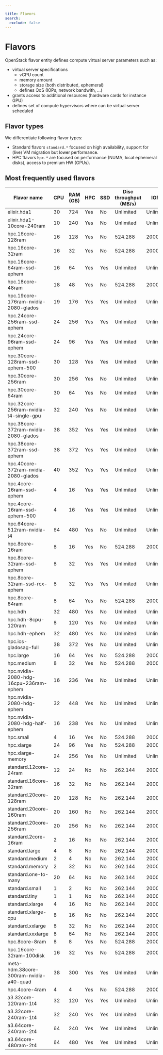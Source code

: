 ```yaml
---

title: Flavors
search:
  exclude: false
---
```


<style>
  .md-sidebar--secondary:not([hidden]) {
    visibility: hidden;
    display: none;
  }
  .md-content {
    min-width: inherit;
  }
  .md-typeset table:not([class]) th {
    min-width: inherit;
  }
</style>

# Flavors

OpenStack flavor entity defines compute virtual server parameters such as:
 * virtual server specifications
   * vCPU count
   * memory amount
   * storage size (both distributed, ephemeral)
   * defines QoS (IOPs, network bandwith, ...)
 * grants access to additional resources (hardware cards for instance GPU)
 * defines set of compute hypervisors where can be virtual server scheduled

## Flavor types

We differentiate following flavor types:
 * Standard flavors `standard.*` focused on high availability, support for (live) VM migration but lower performance.
 * HPC flavors `hpc.*` are focused on performance (NUMA, local ephemeral disks), access to premium HW (GPUs).

## Most frequently used flavors

| Flavor name                               | CPU  | RAM (GB) | HPC  | SSD  | Disc throughput (MB/s) | IOPS       | Average throughput (MB/s)  | GPU |
|-------------------------------------------|------|----------|------|------|------------------------|------------|----------------------------|-----|
| elixir.hda1                               | 30   | 724      | Yes  | No   | Unlimited              | Unlimited  | Unlimited                  | No  |
| elixir.hda1-10core-240ram                 | 10   | 240      | Yes  | No   | Unlimited              | Unlimited  | Unlimited                  | No  |
| hpc.16core-128ram                         | 16   | 128      | Yes  | No   | 524.288                | 2000       | 2000.0                     | No  |
| hpc.16core-32ram                          | 16   | 32       | Yes  | No   | 524.288                | 2000       | 2000.0                     | No  |
| hpc.16core-64ram-ssd-ephem                | 16   | 64       | Yes  | Yes  | Unlimited              | Unlimited  | 1250.0                     | No  |
| hpc.18core-48ram                          | 18   | 48       | Yes  | No   | 524.288                | 2000       | 2000.0                     | No  |
| hpc.19core-176ram-nvidia-2080-glados      | 19   | 176      | Yes  | Yes  | Unlimited              | Unlimited  | Unlimited                  | Yes |
| hpc.24core-256ram-ssd-ephem               | 24   | 256      | Yes  | Yes  | Unlimited              | Unlimited  | 1250.0                     | No  |
| hpc.24core-96ram-ssd-ephem                | 24   | 96       | Yes  | Yes  | Unlimited              | Unlimited  | 1250.0                     | No  |
| hpc.30core-128ram-ssd-ephem-500           | 30   | 128      | Yes  | Yes  | Unlimited              | Unlimited  | 1250.0                     | No  |
| hpc.30core-256ram                         | 30   | 256      | Yes  | No   | Unlimited              | Unlimited  | Unlimited                  | No  |
| hpc.30core-64ram                          | 30   | 64       | Yes  | No   | Unlimited              | Unlimited  | Unlimited                  | No  |
| hpc.32core-256ram-nvidia-t4-single-gpu    | 32   | 240      | Yes  | No   | Unlimited              | Unlimited  | Unlimited                  | Yes |
| hpc.38core-372ram-nvidia-2080-glados      | 38   | 352      | Yes  | Yes  | Unlimited              | Unlimited  | Unlimited                  | Yes |
| hpc.38core-372ram-ssd-ephem               | 38   | 372      | Yes  | Yes  | Unlimited              | Unlimited  | 1250.0                     | No  |
| hpc.40core-372ram-nvidia-2080-glados      | 40   | 352      | Yes  | Yes  | Unlimited              | Unlimited  | Unlimited                  | Yes |
| hpc.4core-16ram-ssd-ephem                 | 4    | 16       | Yes  | Yes  | Unlimited              | Unlimited  | 1250.0                     | No  |
| hpc.4core-16ram-ssd-ephem-500             | 4    | 16       | Yes  | Yes  | Unlimited              | Unlimited  | 1250.0                     | No  |
| hpc.64core-512ram-nvidia-t4               | 64   | 480      | Yes  | No   | Unlimited              | Unlimited  | Unlimited                  | Yes |
| hpc.8core-16ram                           | 8    | 16       | Yes  | No   | 524.288                | 2000       | 2000.0                     | No  |
| hpc.8core-32ram-ssd-ephem                 | 8    | 32       | Yes  | Yes  | Unlimited              | Unlimited  | 1250.0                     | No  |
| hpc.8core-32ram-ssd-rcx-ephem             | 8    | 32       | Yes  | Yes  | Unlimited              | Unlimited  | Unlimited                  | No  |
| hpc.8core-64ram                           | 8    | 64       | Yes  | No   | 524.288                | 2000       | 2000.0                     | No  |
| hpc.hdh                                   | 32   | 480      | Yes  | No   | Unlimited              | Unlimited  | Unlimited                  | No  |
| hpc.hdh-8cpu-120ram                       | 8    | 120      | Yes  | No   | Unlimited              | Unlimited  | Unlimited                  | No  |
| hpc.hdh-ephem                             | 32   | 480      | Yes  | No   | Unlimited              | Unlimited  | Unlimited                  | No  |
| hpc.ics-gladosag-full                     | 38   | 372      | Yes  | No   | Unlimited              | Unlimited  | Unlimited                  | No  |
| hpc.large                                 | 16   | 64       | Yes  | No   | 524.288                | 2000       | 2000.0                     | No  |
| hpc.medium                                | 8    | 32       | Yes  | No   | 524.288                | 2000       | 2000.0                     | No  |
| hpc.nvidia-2080-hdg-16cpu-236ram-ephem    | 16   | 236      | Yes  | No   | Unlimited              | Unlimited  | Unlimited                  | Yes |
| hpc.nvidia-2080-hdg-ephem                 | 32   | 448      | Yes  | No   | Unlimited              | Unlimited  | Unlimited                  | Yes |
| hpc.nvidia-2080-hdg-half-ephem            | 16   | 238      | Yes  | No   | Unlimited              | Unlimited  | Unlimited                  | Yes |
| hpc.small                                 | 4    | 16       | Yes  | No   | 524.288                | 2000       | 2000.0                     | No  |
| hpc.xlarge                                | 24   | 96       | Yes  | No   | 524.288                | 2000       | 2000.0                     | No  |
| hpc.xlarge-memory                         | 24   | 256      | Yes  | No   | Unlimited              | Unlimited  | Unlimited                  | No  |
| standard.12core-24ram                     | 12   | 24       | No   | No   | 262.144                | 2000       | 625.0                      | No  |
| standard.16core-32ram                     | 16   | 32       | No   | No   | 262.144                | 2000       | 625.0                      | No  |
| standard.20core-128ram                    | 20   | 128      | No   | No   | 262.144                | 2000       | 250.0                      | No  |
| standard.20core-160ram                    | 20   | 160      | No   | No   | 262.144                | 2000       | 1250.0                     | No  |
| standard.20core-256ram                    | 20   | 256      | No   | No   | 262.144                | 2000       | 1250.0                     | No  |
| standard.2core-16ram                      | 2    | 16       | No   | No   | 262.144                | 2000       | 250.0                      | No  |
| standard.large                            | 4    | 8        | No   | No   | 262.144                | 2000       | 250.0                      | No  |
| standard.medium                           | 2    | 4        | No   | No   | 262.144                | 2000       | 250.0                      | No  |
| standard.memory                           | 2    | 32       | No   | No   | 262.144                | 2000       | 250.0                      | No  |
| standard.one-to-many                      | 20   | 64       | No   | No   | 262.144                | 2000       | 250.0                      | No  |
| standard.small                            | 1    | 2        | No   | No   | 262.144                | 2000       | 250.0                      | No  |
| standard.tiny                             | 1    | 1        | No   | No   | 262.144                | 2000       | 250.0                      | No  |
| standard.xlarge                           | 4    | 16       | No   | No   | 262.144                | 2000       | 250.0                      | No  |
| standard.xlarge-cpu                       | 8    | 16       | No   | No   | 262.144                | 2000       | 250.0                      | No  |
| standard.xxlarge                          | 8    | 32       | No   | No   | 262.144                | 2000       | 250.0                      | No  |
| standard.xxxlarge                         | 8    | 64       | No   | No   | 262.144                | 2000       | 250.0                      | No  |
| hpc.8core-8ram                            | 8    | 8        | Yes  | No   | 524.288                | 2000       | 2000.0                     | No  |
| hpc.16core-32ram-100disk                  | 16   | 32       | Yes  | No   | 524.288                | 2000       | 2000.0                     | No  |
| meta-hdm.38core-300ram-nvidia-a40-quad    | 38   | 300      | Yes  | Yes  | Unlimited              | Unlimited  | Unlimited                  | Yes |
| hpc.4core-4ram                            | 4    | 4        | Yes  | No   | 524.288                | 2000       | 2000.0                     | No  |
| a3.32core-120ram-1t4                      | 32   | 120      | Yes  | Yes  | Unlimited              | Unlimited  | Unlimited                  | Yes |
| a3.32core-240ram-1t4                      | 32   | 240      | Yes  | Yes  | Unlimited              | Unlimited  | Unlimited                  | Yes |
| a3.64core-240ram-2t4                      | 64   | 240      | Yes  | Yes  | Unlimited              | Unlimited  | Unlimited                  | Yes |
| a3.64core-480ram-2t4                      | 64   | 480      | Yes  | Yes  | Unlimited              | Unlimited  | Unlimited                  | Yes |
